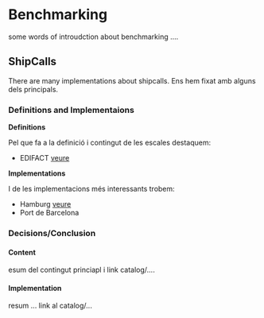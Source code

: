 # Benchmarking
some words of introudction about benchmarking ....

## ShipCalls
There are many implementations about shipcalls. Ens hem fixat amb alguns dels principals.
### Definitions and Implementaions
**Definitions**

Pel que fa a la definició i contingut de les escales destaquem:
- EDIFACT [veure](http://uncefact.org)
  
**Implementations**

I de les implementacions més interessants trobem:
- Hamburg [veure](http://hafen-hamburg.de)
- Port de Barcelona 
### Decisions/Conclusion
#### Content
esum del contingut princiapl i link catalog/....
#### Implementation
resum ... link al catalog/...
